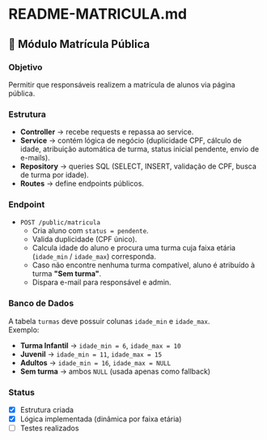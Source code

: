 # README-MATRICULA.md

## 📌 Módulo Matrícula Pública

### Objetivo
Permitir que responsáveis realizem a matrícula de alunos via página pública.

### Estrutura
- **Controller** → recebe requests e repassa ao service.
- **Service** → contém lógica de negócio (duplicidade CPF, cálculo de idade, atribuição automática de turma, status inicial pendente, envio de e-mails).
- **Repository** → queries SQL (SELECT, INSERT, validação de CPF, busca de turma por idade).
- **Routes** → define endpoints públicos.

### Endpoint
- `POST /public/matricula`  
  - Cria aluno com `status = pendente`.  
  - Valida duplicidade (CPF único).  
  - Calcula idade do aluno e procura uma turma cuja faixa etária (`idade_min` / `idade_max`) corresponda.  
  - Caso não encontre nenhuma turma compatível, aluno é atribuído à turma **"Sem turma"**.  
  - Dispara e-mail para responsável e admin.

### Banco de Dados
A tabela `turmas` deve possuir colunas `idade_min` e `idade_max`.  
Exemplo:
- **Turma Infantil** → `idade_min = 6`, `idade_max = 10`
- **Juvenil** → `idade_min = 11`, `idade_max = 15`
- **Adultos** → `idade_min = 16`, `idade_max = NULL`
- **Sem turma** → ambos `NULL` (usada apenas como fallback)

### Status
- [x] Estrutura criada  
- [x] Lógica implementada (dinâmica por faixa etária)  
- [ ] Testes realizados
